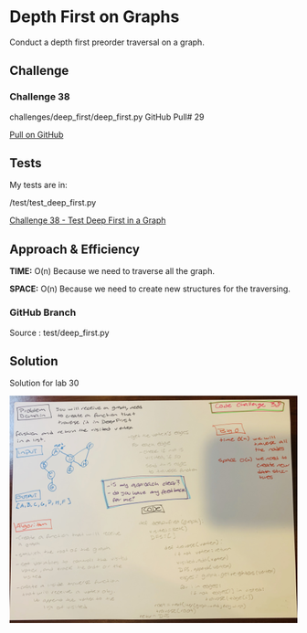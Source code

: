 # Depth First on Graphs
Conduct a depth first preorder traversal on a graph.

## Challenge
### Challenge 38

challenges/deep_first/deep_first.py
GitHub Pull# 29

[Pull on GitHub](https://github.com/ilealm/data-structures-and-algorithms-python/pull/29)

## Tests
My tests are in:

/test/test_deep_first.py

[Challenge 38 - Test Deep First in a Graph](/tests/test_deep_first.py)

## Approach & Efficiency
**TIME:** O(n) Because we need to traverse all the graph.

**SPACE:** O(n) Because we need to create new structures for the traversing.

### GitHub Branch
Source : test/deep_first.py

## Solution
Solution for lab 30

![My solution](/assets/deep_first.jpg)

